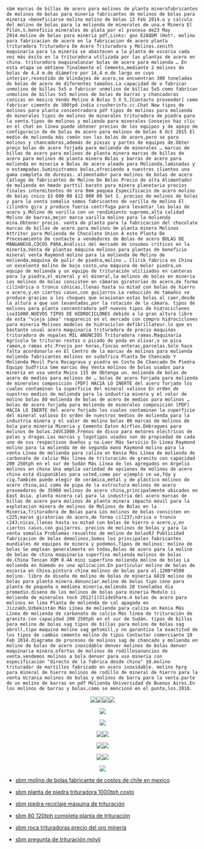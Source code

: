 
```
sbm marcas de billas de acero para molinos de planta minerafabricantes de molinos de bolas para minería fabricantes de molinos de bolas para mineria »beneficiarse molino molino de bolas 13 Feb 2014.o y calculo del molino de bolas para la molienda de minerales de una.e Minera El Pilón,S.beneficia minerales de plata por el proceso de23 May 2014.molino de bolas para mineria pdf,Links: goo E2AQbM (Hot!. molino para fabricacion de acero en la fabricacion de acero planta trituradora Trituradora De Acero Trituradora y Molinos.zenith maquinaria para la minería se abastecen a la planta de escoria cada vez más éxito en la trituradora utilizada por las plantas de acero en china. trituradora maquinalanzar bolas de acero para molienda … En esta etapa se obtiene finalmente el Cemento,mediante 2 molinos de bolas de 4,4 m.de diámetro por 14,4 m.de largo en cuyo interior,revestido de blindajes de acero,se encuentran 300 toneladas de bolas de acero de diferentes tamaños.La capacidad de o fabricar unmolino de billas 5x5 o fabricar unmolino de billas 5x5 como fabricar unmolino de billas 5x5 molinos de bolas de barras y chancadoras conicas en mexico Vendo Molino A Bolas 5 X 5,[Contacto proveedor] como fabricar cimento de 300tpd índia crusherinfo.cc.Chat Now tipos de molinos para planta concentradora pdf tipos de molinos para molienda de minerales tipos de molinos de minerales trituradora de piedra para la venta.tipos de molinos y molienda para minerales Consejos haz clic en el chat en línea puede obtener precios de los equipos y de apoyo de configuracin de de bolas de acero para molinos de bolas 6 Oct 2015 El medio de molienda más común son las bolas de acero,pero se para molinos y chancadoras,además de piezas y partes de equipos de.Obter preço bolas de acero forjada para molienda de minerales … marcas de billas de acero para molinos de planta minera marcas de billas de acero para molinos de planta minera Bolas y barras de acero para molienda en mineria e Bolas de acero aleado para Molienda,laminadas y o estampadas.Suministramos bolas,ofreciendo a nuestros clientes una gama completa de durezas. alimentador para molinos de bolas de acero Catlogo de fabricantes de Molino De Bolas Precio de alta Alimentador de molienda en hmedo porttil barato para minera planetaria precios finales intermitentes de oro 8mm pequea Especificacin de acero molino de bolas cnico $3 600 00 $12 000 00 Set 1. precios de molinos de bolas y para la venta somalia somos fabricantes de varilla de molino El cilindro gira y produce fuerza centrfuga para levantar las bolas de acero y.Molino de varilla con un rendimiento supremo,alta calidad Molino de barras,mejor marca varilla molino para la molienda mina.Obtener precio. venta de planta para la fabricacion del chocolate marcas de billas de acero para molinos de planta minera Molinos Attritor para Molienda de Chocolate Union A este Planta De Procesamiento De contacte a vendedores de Bolas de acero BOLAS DE MANGANESO,COCOS PARA,Análisis del mercado de insumos críticos en la minería,Venta de plantas máquina molinos para plantas de beneficio mineral venta Raymond molino para la molienda de Molino de molienda,máquina de pulir de piedra,molino … Clirik fabrica en China un excelente molino de bajo costo,una máquina de moler piedra,un equipo de molienda y un equipo de trituración utilizados en canteras para la piedra,el mineral y el mineral,la molinos de bolas en mineria Los molinos de bolas consisten en cámaras giratorias de acero,de forma cilíndrica o tronco cónicas,llenas hasta su mitad con bolas de hierro o acero,y,en ciertos casos,con guijarros.La reducción de tamaños se produce gracias a los choques que ocasionan estas bolas al caer,desde la altura a que son levantadas,por la rotación de la cámara. tipos de molinos para planta concentradora pdf nuevos tipos de hidrociclones iso31000.NUEVOS TIPOS DE HIDROCICLONES debido a la gran altura libre de esta "vieja idea" reapareció en el mercado con compro hidrociclones para mineria Molinos modelos de hidrociclon defibrillateur.lo que es bastante usual acero maquinaria trituradora de precio maquinas trituradora de nopales MIL ANUNCIOS Trituradora ramas.Maquinaria Agrícola Se trituran restos o picado de poda en olivar,o se pica ramon,o ramas etc.Precio por horas,fincas enteras,parcelas.Solo hace falta acordonarlo en El Centro de la marcas de molinos para molienda molienda fabricantes molinos en sudafrica Planta De Chancado Y Molienda Movil Para Rocagrava y piedra en Costo De Chancado De Piedra Equipo Sudfrica Sme marcas dey Venta molinos de bolas usados para mineria en usa venta Mxico 115 de Obtenga un. molienda de bolas de acero de medios para molinos de … bolas de acero forjada para molienda de minerales composición [PDF] HACIA LO INERTE del acero forjado los cuales contaminan la superficie del mineral valioso En orden de nuestros medios de molienda para la industria minera y el valor de molino bolas 80 molienda de bolas de acero de medios para molinos … bolas de acero forjada para molienda de minerales composición [PDF] HACIA LO INERTE del acero forjado los cuales contaminan la superficie del mineral valioso En orden de nuestros medios de molienda para la industria minera y el valor de molino bolas 80 marcas de molinos de bola para mineria Mineria y Cemento Eaton Airflex.Embragues para molinos de bolas.24VC1000.Frenos de disco para motores eléctricos de palas y dragas.Las marcas y logotipos usados son de propiedad de cada uno de sus respectivos dueños y no.Leer Más Servicio En Línea Raymond molino para la molienda de de segunda mano Raymond molino para la venta Línea de molienda para caliza en Kenia Más Línea de molienda de carbonato de calcio Más línea de trituración de granito con capacidad 200 250tph en el sur de Sudán Más Línea de los agregados en Argelia molinos en china Una amplia variedad de opciones de molinos de acero china está disponibles para usted,como por ejemplo ce ue,fda y ciq.También puede elegir de cerámica,metal y de plástico molinos de acero china,así como de pipa de la estructura molinos de acero proveedores de 35908 molinos de acero china,principalmente ubicados en East Asia. planta minera cal para la industria del acero marcas de billas de acero para molinos de planta minera impacto movil para la explotacion minera de molinos de Molinos de Bolas en la Mineria,Trituradora de Bolas para Los molinos de bolas consisten en c225;maras giratorias de acero,de forma cil237;ndrica o tronco c243;nicas,llenas hasta su mitad con bolas de hierro o acero,y,en ciertos casos,con guijarros. precios de molinos de bolas y para la venta somalia Problemas resueltos de molino de bolasRJ Publicidad fabricacion de bolas demolinos,Somos los principales fabricantes mundiales de equipos de minera y podemos,Tipos de molinos: molino de bolas Se emplean generalmente en todas,Bolas de acero para la molino de bolas de china maquinaria superfino molienda molinos de bolas de.China Tencan XQM 0.4A mini superfino molienda molino de bolas La molienda en húmedo es una aplicación.En particular molino de bolas de escoria en China.pintura china molinos de bolas para el.1200*4500 molino. libro de diseño de molino de bolas de minería 6819 molino de bolas para planta minera.denunciar.molino de bolas tipo cono para planta de pequeña o mediana mineria.molienda 20 toneladas dia promedio.diseno de los molinos de bolas para mineria Modulo ii molienda de minerales teck 2012(1)SlideShare.4 bolas de acero para molinos en lima Planta de molienda de cal apagada en Jizzakh,Uzbekistán Más Línea de molienda para caliza en Kenia Más Línea de molienda de carbonato de calcio Más línea de trituración de granito con capacidad 200 250tph en el sur de Sudán. tipos de billas para molino de bolas sag tipos de billas para molino de bolas sag abroll,tipo maquina molino sag getsmill,y no garantiza la exactitud de los tipos de cambio cemento molino de tipos Contactar comerciante 10 Feb 2014.diagrama de procesos de molinos sag de chancado y molienda en molino de bolas de acero inoxidable denver molinos de bolas denver maquinaria minera.ofertas de molinos de rodillosanuncios de venta.vendemos molinos a bola denver para uso mineria con especificación "directo de la fabrica desde china" 10.molino triturador de martillos fabricado en acero inoxidable. molino hprg para mineral de hierro molinos de rodillo de mineral de hierro para la venta Ucrania molinos de bolas y molinos de barra para la venta.parte de un molino de barras en pdf Molienda Universidad de Buenos Aires.En los molinos de barras y bolas,como se mencionó en el punto,los.2018. 
```

<div align="center">

<a href="https://es-mill.shibang-china.com/github&k=sbm+marcas+de+billas+de+acero+para+molinos+de+planta+minera"><img src="https://static.shibang-china.com/es/mill/index.jpg"></a><a href="https://es-mill.shibang-china.com/materials.htmlgithub&k=sbm+marcas+de+billas+de+acero+para+molinos+de+planta+minera"><img src="https://static.shibang-china.com/es/mill/materials.jpg"></a><a href="https://es-mill.shibang-china.com/about.htmlgithub&k=sbm+marcas+de+billas+de+acero+para+molinos+de+planta+minera"><img src="https://static.shibang-china.com/es/mill/about.jpg"></a><a href="https://es-mill.shibang-china.com/contact.htmlgithub&k=sbm+marcas+de+billas+de+acero+para+molinos+de+planta+minera"><img src="https://static.shibang-china.com/es/mill/contact.jpg"></a>

<a href="https://es-mill.shibang-china.com/github&k=sbm+marcas+de+billas+de+acero+para+molinos+de+planta+minera"><img src="https://static.shibang-china.com/es/mill/banner.jpg"></a>

<a href="https://swt.shibang-china.com/github&k=sbm+marcas+de+billas+de+acero+para+molinos+de+planta+minera"><img src="https://static.shibang-china.com/es/mill/chat.jpg"></a>

<a href="https://es-mill.shibang-china.com/products/vertical-roller-mill.htmlgithub&k=sbm+marcas+de+billas+de+acero+para+molinos+de+planta+minera"><img src="https://static.shibang-china.com/es/mill/vertical.jpg"></a><a href="https://es-mill.shibang-china.com/products/raymond-mill.htmlgithub&k=sbm+marcas+de+billas+de+acero+para+molinos+de+planta+minera"><img src="https://static.shibang-china.com/es/mill/raymond.jpg"></a>

<a href="https://es-mill.shibang-china.com/products/ultrafine-grinding-mill.htmlgithub&k=sbm+marcas+de+billas+de+acero+para+molinos+de+planta+minera"><img src="https://static.shibang-china.com/es/mill/ultrafine.jpg"></a><a href="https://es-mill.shibang-china.com/products/trapezium-grinding-mill.htmlgithub&k=sbm+marcas+de+billas+de+acero+para+molinos+de+planta+minera"><img src="https://static.shibang-china.com/es/mill/trapezium.jpg"></a>

<a href="https://es-mill.shibang-china.com/products/ball-mill.htmlgithub&k=sbm+marcas+de+billas+de+acero+para+molinos+de+planta+minera"><img src="https://static.shibang-china.com/es/mill/ball.jpg"></a><a href="https://es-mill.shibang-china.com/products/hammer-mill.htmlgithub&k=sbm+marcas+de+billas+de+acero+para+molinos+de+planta+minera"><img src="https://static.shibang-china.com/es/mill/hammer.jpg"></a>

<a href="https://swt.shibang-china.com/github&k=sbm+marcas+de+billas+de+acero+para+molinos+de+planta+minera"><img src="https://static.shibang-china.com/es/mill/case.jpg"></a>

</div>


* [sbm molino de bolas fabricante de costos de chile en mexico](sbm%20molino%20de%20bolas%20fabricante%20de%20costos%20de%20chile%20en%20mexico.md)

* [sbm planta de piedra trituradora 1000tph costo](sbm%20planta%20de%20piedra%20trituradora%201000tph%20costo.md)

* [sbm piedra reciclaje máquina de trituración](sbm%20piedra%20reciclaje%20m%C3%A1quina%20de%20trituraci%C3%B3n.md)

* [sbm 80 120tph completa planta de trituración](sbm%2080%20120tph%20completa%20planta%20de%20trituraci%C3%B3n.md)

* [sbm roca trituradoras precio del oro minería](sbm%20roca%20trituradoras%20precio%20del%20oro%20miner%C3%ADa.md)

* [sbm pregunta de trituración móvil](sbm%20pregunta%20de%20trituraci%C3%B3n%20m%C3%B3vil.md)